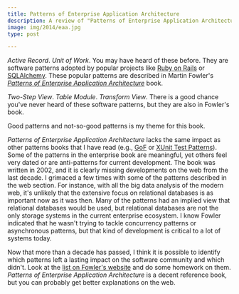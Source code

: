 ```yaml
---
title: Patterns of Enterprise Application Architecture
description: A review of "Patterns of Enterprise Application Architecture"
image: img/2014/eaa.jpg
type: post

---
```

*Active Record*. *Unit of Work*. You may have heard of these before. They are
software patterns adopted by popular projects like [Ruby on
Rails](http://rubyonrails.org/) or [SQLAlchemy](http://www.sqlalchemy.org/).
These popular patterns are described in Martin Fowler's *[Patterns of Enterprise
Application Architecture](http://martinfowler.com/books/eaa.html)* book.

*Two-Step View*. *Table Module*. *Transform View*. There is a good chance
you've never heard of these software patterns, but they are also in Fowler's
book.

Good patterns and not-so-good patterns is my theme for this book.

*Patterns of Enterprise Application Architecture* lacks the same impact as
other patterns books that I have read (e.g.,
[GoF](http://en.wikipedia.org/wiki/Design_Patterns) or [XUnit Test
Patterns](http://xunitpatterns.com/)). Some of the patterns in the enterprise
book are meaningful, yet others feel very dated or are anti-patterns for
current development. The book was written in 2002, and it is clearly missing
developments on the web from the last decade. I grimaced a few times with some
of the patterns described in the web section. For instance, with all the big
data analysis of the modern web, it's unlikely that the extensive focus on
relational databases is as important now as it was then. Many of the patterns
had an implied view that relational databases would be used, but relational
databases are not the only storage systems in the current enterprise ecosystem.
I know Fowler indicated that he wasn't trying to tackle concurrency patterns
or asynchronous patterns, but that kind of development is critical to a lot of
systems today.

Now that more than a decade has passed, I think it is possible to identify
which patterns left a lasting impact on the software community and which
didn't. Look at the [list on Fowler's
website](http://martinfowler.com/eaaCatalog/) and do some homework on them.
*Patterns of Enterprise Application Architecture* is a decent reference book,
but you can probably get better explanations on the web.
